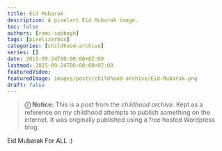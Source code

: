```yaml
---
title: Eid Mubarak
description: A pixelart Eid Mubarak image.
toc: false
authors: [rami-sabbagh]
tags: [pixelizerbox]
categories: [childhood-archive]
series: []
date: 2015-09-24T00:00:00+02:00
lastmod: 2015-09-24T00:00:00+02:00
featuredVideo:
featuredImage: images/posts/childhood-archive/Eid-Mubarak.png
draft: false
---
```


> **ⓘ Notice:** This is a post from the _childhood archive_. Kept as a reference on my childhood attempts to publish something on the internet. It was originally published using a free hosted Wordpress blog.

Eid Mubarak For ALL :)